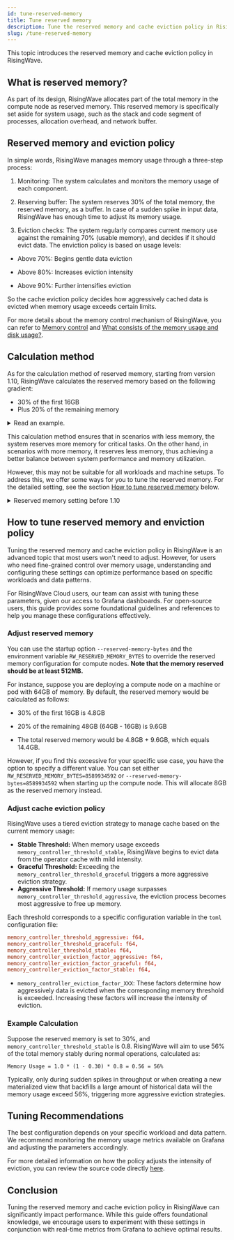 ```yaml
---
id: tune-reserved-memory
title: Tune reserved memory
description: Tune the reserved memory and cache eviction policy in RisingWave.
slug: /tune-reserved-memory
---
```

<head>
  <link rel="canonical" href="https://docs.risingwave.com/docs/current/tune-reserved-memory/" />
</head>

This topic introduces the reserved memory and cache eviction policy in RisingWave.

## What is reserved memory?

As part of its design, RisingWave allocates part of the total memory in the compute node as reserved memory. This reserved memory is specifically set aside for system usage, such as the stack and code segment of processes, allocation overhead, and network buffer.

## Reserved memory and eviction policy

In simple words, RisingWave manages memory usage through a three-step process:

1. Monitoring: The system calculates and monitors the memory usage of each component.

2. Reserving buffer: The system reserves 30% of the total memory, the reserved memory, as a buffer. In case of a sudden spike in input data, RisingWave has enough time to adjust its memory usage.

3. Eviction checks: The system regularly compares current memory use against the remaining 70% (usable memory), and decides if it should evict data. The enviction policy is based on usage levels:

- Above 70%: Begins gentle data eviction

- Above 80%: Increases eviction intensity

- Above 90%: Further intensifies eviction

So the cache eviction policy decides how aggressively cached data is evicted when memory usage exceeds certain limits.

For more details about the memory control mechanism of RisingWave, you can refer to [Memory control](/performance/performance-metrics.md#memory-usage) and [What consists of the memory usage and disk usage?](/rw-faq.md#what-consists-of-the-memory-usage-and-disk-usage).

## Calculation method

As for the calculation method of reserved memory, starting from version 1.10, RisingWave calculates the reserved memory based on the following gradient:

- 30% of the first 16GB
- Plus 20% of the remaining memory

<details>
<summary>Read an example.</summary>
For example, let's consider a compute node with 32GB of memory. The reserved memory would be calculated as follows:

- 30% of the first 16GB is 4.8GB

- 20% of the remaining 16GB is 3.2GB

- The total reserved memory is 4.8GB + 3.2GB = 8GB

</details>

This calculation method ensures that in scenarios with less memory, the system reserves more memory for critical tasks. On the other hand, in scenarios with more memory, it reserves less memory, thus achieving a better balance between system performance and memory utilization.

However, this may not be suitable for all workloads and machine setups. To address this, we offer some ways for you to tune the reserved memory. For the detailed setting, see the section [How to tune reserved memory](#how-to-tune-reserved-memory) below.

<details>
<summary>Reserved memory setting before 1.10</summary>

Before version 1.9, RisingWave allocated 30% of the total memory as reserved memory by default. However, through practical application, we realized that this default setting may not be suitable for all scenarios. Therefore, in version 1.9, we introduced the ability to customize the reserved memory.

To further optimize this feature, we changed the calculation method for reserved memory in version 1.10 and introduced the current gradient calculation method. These changes improve memory utilization and provide enhanced performance for our users.

By continuously improving the reserved memory feature, we strive to offer a more flexible and efficient memory management solution to meet the diverse needs of our users.
</details>

## How to tune reserved memory and enviction policy

Tuning the reserved memory and cache eviction policy in RisingWave is an advanced topic that most users won't need to adjust. However, for users who need fine-grained control over memory usage, understanding and configuring these settings can optimize performance based on specific workloads and data patterns.

For RisingWave Cloud users, our team can assist with tuning these parameters, given our access to Grafana dashboards. For open-source users, this guide provides some foundational guidelines and references to help you manage these configurations effectively.

### Adjust reserved memory

You can use the startup option `--reserved-memory-bytes` and the environment variable `RW_RESERVED_MEMORY_BYTES` to override the reserved memory configuration for compute nodes. **Note that the memory reserved should be at least 512MB.**

For instance, suppose you are deploying a compute node on a machine or pod with 64GB of memory. By default, the reserved memory would be calculated as follows:

- 30% of the first 16GB is 4.8GB

- 20% of the remaining 48GB (64GB - 16GB) is 9.6GB

- The total reserved memory would be 4.8GB + 9.6GB, which equals 14.4GB.

However, if you find this excessive for your specific use case, you have the option to specify a different value. You can set either `RW_RESERVED_MEMORY_BYTES=8589934592` or `--reserved-memory-bytes=8589934592` when starting up the compute node. This will allocate 8GB as the reserved memory instead.

### Adjust cache eviction policy

RisingWave uses a tiered eviction strategy to manage cache based on the current memory usage:

- **Stable Threshold:** When memory usage exceeds `memory_controller_threshold_stable`, RisingWave begins to evict data from the operator cache with mild intensity.
- **Graceful Threshold:** Exceeding the `memory_controller_threshold_graceful` triggers a more aggressive eviction strategy.
- **Aggressive Threshold:** If memory usage surpasses `memory_controller_threshold_aggressive`, the eviction process becomes most aggressive to free up memory.

Each threshold corresponds to a specific configuration variable in the `toml` configuration file:

```toml
memory_controller_threshold_aggressive: f64,
memory_controller_threshold_graceful: f64,
memory_controller_threshold_stable: f64,
memory_controller_eviction_factor_aggressive: f64,
memory_controller_eviction_factor_graceful: f64,
memory_controller_eviction_factor_stable: f64,
```

- `memory_controller_eviction_factor_XXX`: These factors determine how aggressively data is evicted when the corresponding memory threshold is exceeded. Increasing these factors will increase the intensity of eviction.

### Example Calculation

Suppose the reserved memory is set to 30%, and `memory_controller_threshold_stable` is 0.8. RisingWave will aim to use 56% of the total memory stably during normal operations, calculated as:

```
Memory Usage = 1.0 * (1 - 0.30) * 0.8 = 0.56 = 56%
```

Typically, only during sudden spikes in throughput or when creating a new materialized view that backfills a large amount of historical data will the memory usage exceed 56%, triggering more aggressive eviction strategies.

## Tuning Recommendations

The best configuration depends on your specific workload and data pattern. We recommend monitoring the memory usage metrics available on Grafana and adjusting the parameters accordingly.

For more detailed information on how the policy adjusts the intensity of eviction, you can review the source code directly [here](https://github.com/risingwavelabs/risingwave/blob/main/src/compute/src/memory/controller.rs).

## Conclusion

Tuning the reserved memory and cache eviction policy in RisingWave can significantly impact performance. While this guide offers foundational knowledge, we encourage users to experiment with these settings in conjunction with real-time metrics from Grafana to achieve optimal results.
